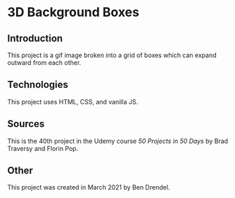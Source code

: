 # 3D Background Boxes

## Introduction

This project is a gif image broken into a grid of boxes which can expand outward from each other.

## Technologies

This project uses HTML, CSS, and vanilla JS.

## Sources

This is the 40th project in the Udemy course _50 Projects in 50 Days_ by Brad Traversy and Florin Pop.

## Other

This project was created in March 2021 by Ben Drendel.
